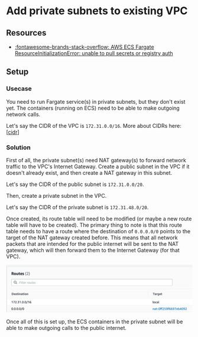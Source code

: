 Add private subnets to existing VPC
===

Resources
---

- [:fontawesome-brands-stack-overflow: AWS ECS Fargate ResourceInitializationError: unable to pull secrets or registry auth][1]

<!-- Links -->
[1]: https://stackoverflow.com/questions/61265108/aws-ecs-fargate-resourceinitializationerror-unable-to-pull-secrets-or-registry

Setup
---

### Usecase

You need to run Fargate service(s) in private subnets, but they don't
exist yet. The containers (running on ECS) need to be able to make outgoing
network calls.

Let's say the CIDR of the VPC is `172.31.0.0/16`. More about CIDRs here: [[cidr]]

### Solution

First of all, the private subnet(s) need NAT gateway(s) to forward network
traffic to the VPC's Internet Gateway. Create a public subnet in the VPC if it
doesn't already exist, and then create a NAT gateway in this subnet.

Let's say the CIDR of the public subnet is `172.31.0.0/20`.

Then, create a private subnet in the VPC.

Let's say the CIDR of the private subnet is `172.31.48.0/20`.

Once created, its route table will need to be modified (or maybe a new route
table will have to be created). The primary thing to note is that this route
table needs to have a route where the destination of `0.0.0.0/0` points to the
target of the NAT gateway created before. This means that all network packets
that are intended for the public internet will be sent to the NAT gateway, which
will then forward them to the Internet Gateway (for that VPC).

![route-table](assets/route-table.png)

Once all of this is set up, the ECS containers in the private subnet will be
able to make outgoing calls to the public internet.


[//begin]: # "Autogenerated link references for markdown compatibility"
[cidr]: ../../../computer-science/computer-networking/wiki/cidr.md "CIDR"
[//end]: # "Autogenerated link references"